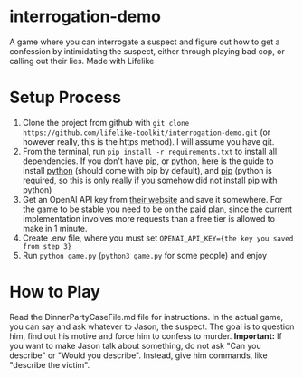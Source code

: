 # interrogation-demo
A game where you can interrogate a suspect and figure out how to get a confession by intimidating the suspect, either through playing bad cop, or calling out their lies. Made with Lifelike

# Setup Process
1. Clone the project from github with `git clone https://github.com/lifelike-toolkit/interrogation-demo.git` (or however really, this is the https method). I will assume you have git.
2. From the terminal, run `pip install -r requirements.txt` to install all dependencies. If you don't have pip, or python, here is the guide to install [python](https://realpython.com/installing-python/) (should come with pip by default), and [pip](https://pip.pypa.io/en/stable/installation/) (python is required, so this is only really if you somehow did not install pip with python)
3. Get an OpenAI API key from [their website](https://platform.openai.com/) and save it somewhere. For the game to be stable you need to be on the paid plan, since the current implementation involves more requests than a free tier is allowed to make in 1 minute. 
4. Create .env file, where you must set `OPENAI_API_KEY={the key you saved from step 3}`
5. Run `python game.py` (`python3 game.py` for some people) and enjoy

# How to Play
Read the DinnerPartyCaseFile.md file for instructions.
In the actual game, you can say and ask whatever to Jason, the suspect. The goal is to question him, find out his motive and force him to confess to murder.
**Important:** If you want to make Jason talk about something, do not ask "Can you describe" or "Would you describe". Instead, give him commands, like "describe the victim".
